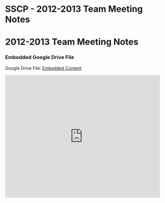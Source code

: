 # SSCP - 2012-2013 Team Meeting Notes

# 2012-2013 Team Meeting Notes

[](https://drive.google.com/folderview?id=1zhtO1dCjNQwjYQ9zFqsxulSc4RvXFBjm)

### Embedded Google Drive File

Google Drive File: [Embedded Content](https://drive.google.com/embeddedfolderview?id=1zhtO1dCjNQwjYQ9zFqsxulSc4RvXFBjm#list)

<iframe width="100%" height="400" src="https://drive.google.com/embeddedfolderview?id=1zhtO1dCjNQwjYQ9zFqsxulSc4RvXFBjm#list" frameborder="0"></iframe>

